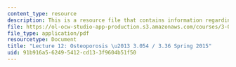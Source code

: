 ```yaml
---
content_type: resource
description: This is a resource file that contains information regarding lecture 12.
file: https://ol-ocw-studio-app-production.s3.amazonaws.com/courses/3-054-cellular-solids-structure-properties-and-applications-spring-2015/91b916a562495412cd133f9604b51f50_MIT3_054S14_L12_T_trans.pdf
file_type: application/pdf
resourcetype: Document
title: "Lecture 12: Osteoporosis \u2013 3.054 / 3.36 Spring 2015"
uid: 91b916a5-6249-5412-cd13-3f9604b51f50
---
```

